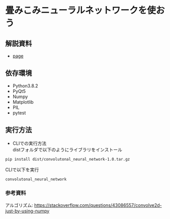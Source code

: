 # 畳みこみニューラルネットワークを使おう

## 解説資料

- [page](https://saitoryuya945.github.io/convolutonal_neural_network/)

## 依存環境

- Python3.8.2
- PyQt5
- Numpy
- Matplotlib
- PIL
- pytest

## 実行方法

- CLIでの実行方法  
distフォルダで以下のようにライブラリをインストール

```bash
pip install dist/convolutonal_neural_network-1.0.tar.gz
```

CLIで以下を実行

```bash
convolutonal_neural_network
```


### 参考資料

アルゴリズム: https://stackoverflow.com/questions/43086557/convolve2d-just-by-using-numpy
